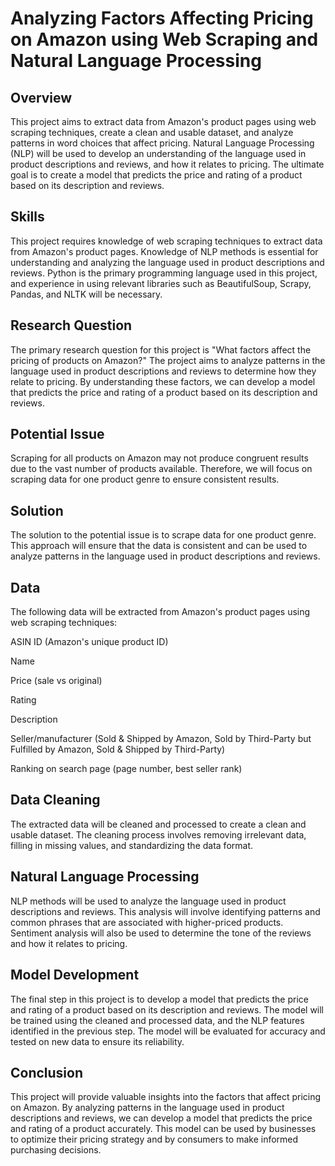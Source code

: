 ﻿# **Analyzing Factors Affecting Pricing on Amazon using Web Scraping and Natural Language Processing**

## **Overview**

This project aims to extract data from Amazon's product pages using web scraping techniques, create a clean and usable dataset, and analyze patterns in word choices that affect pricing. Natural Language Processing (NLP) will be used to develop an understanding of the language used in product descriptions and reviews, and how it relates to pricing. The ultimate goal is to create a model that predicts the price and rating of a product based on its description and reviews.

## **Skills**

This project requires knowledge of web scraping techniques to extract data from Amazon's product pages. Knowledge of NLP methods is essential for understanding and analyzing the language used in product descriptions and reviews. Python is the primary programming language used in this project, and experience in using relevant libraries such as BeautifulSoup, Scrapy, Pandas, and NLTK will be necessary.

## **Research Question**

The primary research question for this project is "What factors affect the pricing of products on Amazon?" The project aims to analyze patterns in the language used in product descriptions and reviews to determine how they relate to pricing. By understanding these factors, we can develop a model that predicts the price and rating of a product based on its description and reviews.

## **Potential Issue**

Scraping for all products on Amazon may not produce congruent results due to the vast number of products available. Therefore, we will focus on scraping data for one product genre to ensure consistent results.

## **Solution**

The solution to the potential issue is to scrape data for one product genre. This approach will ensure that the data is consistent and can be used to analyze patterns in the language used in product descriptions and reviews.

## **Data**

The following data will be extracted from Amazon's product pages using web scraping techniques:

ASIN ID (Amazon's unique product ID)

Name

Price (sale vs original)

Rating

Description

Seller/manufacturer (Sold & Shipped by Amazon, Sold by Third-Party but Fulfilled by Amazon, Sold & Shipped by Third-Party)

Ranking on search page (page number, best seller rank)

## **Data Cleaning**

The extracted data will be cleaned and processed to create a clean and usable dataset. The cleaning process involves removing irrelevant data, filling in missing values, and standardizing the data format.

## **Natural Language Processing**

NLP methods will be used to analyze the language used in product descriptions and reviews. This analysis will involve identifying patterns and common phrases that are associated with higher-priced products. Sentiment analysis will also be used to determine the tone of the reviews and how it relates to pricing.

## **Model Development**

The final step in this project is to develop a model that predicts the price and rating of a product based on its description and reviews. The model will be trained using the cleaned and processed data, and the NLP features identified in the previous step. The model will be evaluated for accuracy and tested on new data to ensure its reliability.

## **Conclusion**

This project will provide valuable insights into the factors that affect pricing on Amazon. By analyzing patterns in the language used in product descriptions and reviews, we can develop a model that predicts the price and rating of a product accurately. This model can be used by businesses to optimize their pricing strategy and by consumers to make informed purchasing decisions.


